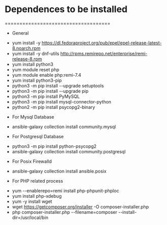 # Dependences to be installed
====================================
* General
- yum install -y https://dl.fedoraproject.org/pub/epel/epel-release-latest-8.noarch.rpm
- yum install -y dnf-utils http://rpms.remirepo.net/enterprise/remi-release-8.rpm
- yum install python3 
- yum module reset php 
- yum module enable php:remi-7.4 
- yum install python3-pip
- python3 -m pip install --upgrade setuptools
- python3 -m pip install --upgrade pip
- python3 -m pip install PyMySQL
- python3 -m pip install mysql-connector-python
- python2 -m  pip install psycopg2-binary


* For Mysql Database
- ansible-galaxy collection install community.mysql

* For Postgresql Database
- python3 -m pip install python-psycopg2
- ansible-galaxy collection install community.postgresql

* For Posix Firewalld
- ansible-galaxy collection install ansible.posix

* For PHP related process
- yum --enablerepo=remi install php-phpunit-phploc
- yum  install php-xdebug
- yum -y install wget
- wget https://getcomposer.org/installer -O composer-installer.php
- php composer-installer.php --filename=composer --install-dir=/usr/local/bin 




